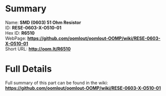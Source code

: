 
Summary
=================
  
Name: __SMD (0603) 51 Ohm Resistor__    
ID: __RESE-0603-X-O510-01__   
Hex ID: __R6510__   
WebPage: __https://github.com/oomlout/oomlout-OOMP/wiki/RESE-0603-X-O510-01__   
Short URL: __http://oom.lt/R6510__   

Full Details
==========================
Full summary of this part can be found in the wiki:   
__https://github.com/oomlout/oomlout-OOMP/wiki/RESE-0603-X-O510-01__    

